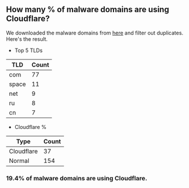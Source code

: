 ## How many % of malware domains are using Cloudflare?


We downloaded the malware domains from [here](https://urlhaus.abuse.ch) and filter out duplicates.
Here's the result.


[//]: # (start replacement)


- Top 5 TLDs

| TLD | Count |
| --- | --- |
| com | 77 |
| space | 11 |
| net | 9 |
| ru | 8 |
| cn | 7 |


- Cloudflare %

| Type | Count |
| --- | --- |
| Cloudflare | 37 |
| Normal | 154 |


### 19.4% of malware domains are using Cloudflare.